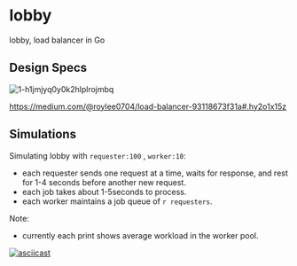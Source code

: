 # lobby
lobby, load balancer in Go


## Design Specs

![1-h1jmjyq0y0k2hlplrojmbq](https://cloud.githubusercontent.com/assets/3850661/15625145/eb14e986-24ce-11e6-969d-a27f5eefab53.png)

https://medium.com/@roylee0704/load-balancer-93118673f31a#.hy2o1x15z


## Simulations

Simulating lobby with `requester:100` , `worker:10`:
- each requester sends one request at a time, waits for response, and rest for 1-4 seconds before another new request.
- each job takes about 1-5seconds to process.
- each worker maintains a job queue of `r requesters`.

Note:
- currently each print shows average workload in the worker pool.


[![asciicast](https://asciinema.org/a/4dc1js4vtdfehxuo6sz8gpdx6.png)](https://asciinema.org/a/4dc1js4vtdfehxuo6sz8gpdx6)
